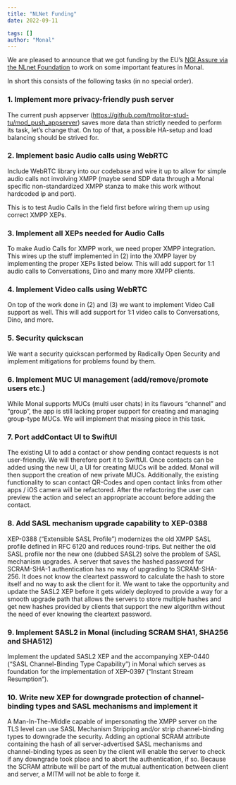 ```yaml
---
title: "NLNet Funding"
date: 2022-09-11

tags: []
author: "Monal"
---
```


We are pleased to announce that we got funding by the EU’s [NGI Assure via the NLnet Foundation](https://nlnet.nl/assure/) to work on some important features in Monal.

In short this consists of the following tasks (in no special order).

### 1\. Implement more privacy-friendly push server

The current push appserver (<https://github.com/tmolitor-stud-tu/mod_push_appserver>) saves more data than strictly needed to perform its task, let’s change that. On top of that, a possible HA-setup and load balancing should be strived for.

### 2\. Implement basic Audio calls using WebRTC

Include WebRTC library into our codebase and wire it up to allow for simple audio calls not involving XMPP (maybe send SDP data through a Monal specific non-standardized XMPP stanza to make this work without hardcoded ip and port).

This is to test Audio Calls in the field first before wiring them up using correct XMPP XEPs.

### 3\. Implement all XEPs needed for Audio Calls

To make Audio Calls for XMPP work, we need proper XMPP integration. This wires up the stuff implemented in (2) into the XMPP layer by implementing the proper XEPs listed below. This will add support for 1:1 audio calls to Conversations, Dino and many more XMPP clients.

### 4\. Implement Video calls using WebRTC

On top of the work done in (2) and (3) we want to implement Video Call support as well. This will add support for 1:1 video calls to Conversations, Dino, and more.

### 5\. Security quickscan

We want a security quickscan performed by Radically Open Security and implement mitigations for problems found by them.

### 6\. Implement MUC UI management (add/remove/promote users etc.)

While Monal supports MUCs (multi user chats) in its flavours “channel” and “group”, the app is still lacking proper support for creating and managing group-type MUCs. We will implement that missing piece in this task.

### 7\. Port addContact UI to SwiftUI

The existing UI to add a contact or show pending contact requests is not user-friendly. We will therefore port it to SwiftUI. Once contacts can be added using the new UI, a UI for creating MUCs will be added. Monal will then support the creation of new private MUCs. Additionally, the existing functionality to scan contact QR-Codes and open contact links from other apps / iOS camera will be refactored. After the refactoring the user can preview the action and select an appropriate account before adding the contact.

### 8\. Add SASL mechanism upgrade capability to XEP-0388

XEP-0388 (“Extensible SASL Profile”) modernizes the old XMPP SASL profile defined in RFC 6120 and reduces round-trips. But neither the old SASL profile nor the new one (dubbed SASL2) solve the problem of SASL mechanism upgrades. A server that saves the hashed password for SCRAM-SHA-1 authentication has no way of upgrading to SCRAM-SHA-256. It does not know the cleartext password to calculate the hash to store itself and no way to ask the client for it. We want to take the opportunity and update the SASL2 XEP before it gets widely deployed to provide a way for a smooth upgrade path that allows the servers to store multiple hashes and get new hashes provided by clients that support the new algorithm without the need of ever knowing the cleartext password.

### 9\. Implement SASL2 in Monal (including SCRAM SHA1, SHA256 and SHA512)

Implement the updated SASL2 XEP and the accompanying XEP-0440 (“SASL Channel-Binding Type Capability”) in Monal which serves as foundation for the implementation of XEP-0397 (“Instant Stream Resumption”).

### 10\. Write new XEP for downgrade protection of channel-binding types and SASL mechanisms and implement it

A Man-In-The-Middle capable of impersonating the XMPP server on the TLS level can use SASL Mechanism
Stripping and/or strip channel-binding types to downgrade the security. Adding an optional SCRAM attribute
containing the hash of all server-advertised SASL mechanisms and channel-binding types as seen by the client
will enable the server to check if any downgrade took place and to abort the authentication, if so. Because the
SCRAM attribute will be part of the mutual authentication between client and server, a MITM will not be able to
forge it.

